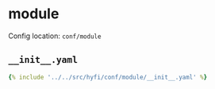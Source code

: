 # module

Config location: `conf/module`

## `__init__.yaml`

```yaml
{% include '../../src/hyfi/conf/module/__init__.yaml' %}
```

